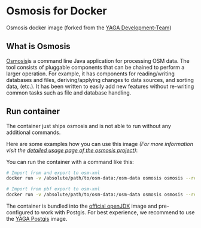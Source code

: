 # Osmosis for Docker

Osmosis docker image (forked from the [YAGA Development-Team](https://yagajs.org))

## What is Osmosis

[Osmosis](http://wiki.openstreetmap.org/wiki/Osmosis)is a command line Java application for processing OSM data. The
tool consists of pluggable components that can be chained to perform a larger operation. For example, it has components
for reading/writing databases and files, deriving/applying changes to data sources, and sorting data, (etc.). It has
been written to easily add new features without re-writing common tasks such as file and database handling.

## Run container

The container just ships osmosis and is not able to run without any additional commands.

Here are some examples how you can use this image *(For more information visit the 
[detailed usage page of the osmosis project](http://wiki.openstreetmap.org/wiki/Osmosis/Detailed_Usage_0.45))*:

You can run the container with a command like this:

```bash
# Import from and export to osm-xml
docker run -v /absolute/path/to/osm-data:/osm-data osmosis osmosis --read-xml file="/osm-data/planetin.osm" --write-xml file="/osm-data/planetout.osm"

# Import from pbf export to osm-xml
docker run -v /absolute/path/to/osm-data:/osm-data osmosis osmosis --read-pbf "/osm-data/planetin.osm.pbf" --write-xml file="/osm-data/planetout.osm"
```

The container is bundled into the [official openJDK](https://hub.docker.com/_/openjdk/) image and pre-configured to work
with Postgis. For best experience, we recommend to use the [YAGA Postgis](https://hub.docker.com/r/yagajs/postgis/)
image.

